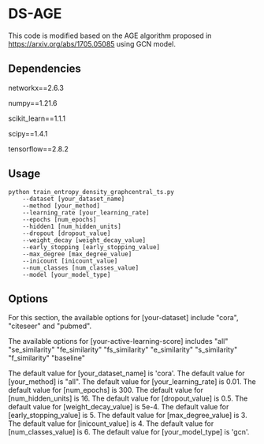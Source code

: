 # DS-AGE 

This code is modified based on the AGE algorithm proposed in https://arxiv.org/abs/1705.05085 using GCN model.

## Dependencies

networkx==2.6.3

numpy==1.21.6

scikit_learn==1.1.1

scipy==1.4.1

tensorflow==2.8.2

## Usage

```# In the algcn folder
python train_entropy_density_graphcentral_ts.py
    --dataset [your_dataset_name]
    --method [your_method]
    --learning_rate [your_learning_rate]
    --epochs [num_epochs]
    --hidden1 [num_hidden_units]
    --dropout [dropout_value]
    --weight_decay [weight_decay_value]
    --early_stopping [early_stopping_value]
    --max_degree [max_degree_value]
    --inicount [inicount_value]
    --num_classes [num_classes_value]
    --model [your_model_type]
```

## Options

For this section, the available options for [your-dataset] include "cora", "citeseer" and "pubmed".

The available options for [your-active-learning-score] includes "all" "se_similarity" "fe_similarity" "fs_similarity" "e_similarity" "s_similarity" "f_similarity" "baseline"

The default value for [your_dataset_name] is 'cora'.
The default value for [your_method] is "all".
The default value for [your_learning_rate] is 0.01.
The default value for [num_epochs] is 300.
The default value for [num_hidden_units] is 16.
The default value for [dropout_value] is 0.5.
The default value for [weight_decay_value] is 5e-4.
The default value for [early_stopping_value] is 5.
The default value for [max_degree_value] is 3.
The default value for [inicount_value] is 4.
The default value for [num_classes_value] is 6.
The default value for [your_model_type] is 'gcn'.

